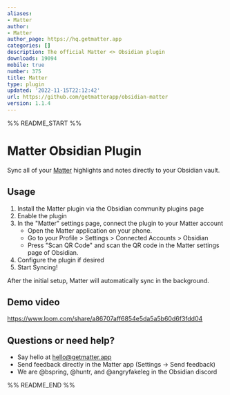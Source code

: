 ```yaml
---
aliases:
- Matter
author:
- Matter
author_page: https://hq.getmatter.app
categories: []
description: The official Matter <> Obsidian plugin
downloads: 19094
mobile: true
number: 375
title: Matter
type: plugin
updated: '2022-11-15T22:12:42'
url: https://github.com/getmatterapp/obsidian-matter
version: 1.1.4
---
```


%% README_START %%

# Matter Obsidian Plugin

Sync all of your [Matter](https://hq.getmatter.app) highlights and notes directly to your Obsidian vault.

## Usage

1. Install the Matter plugin via the Obsidian community plugins page
2. Enable the plugin
3. In the "Matter" settings page, connect the plugin to your Matter account
    * Open the Matter application on your phone.
    * Go to your Profile > Settings > Connected Accounts > Obsidian
    * Press "Scan QR Code" and scan the QR code in the Matter settings page of Obsidian.
4. Configure the plugin if desired
5. Start Syncing!

After the initial setup, Matter will automatically sync in the background.

## Demo video
https://www.loom.com/share/a86707aff6854e5da5a5b60d6f3fdd04

## Questions or need help?
* Say hello at hello@getmatter.app
* Send feedback directly in the Matter app (Settings -> Send feedback)
* We are @bspring, @huntr, and @angryfakeleg in the Obsidian discord


%% README_END %%